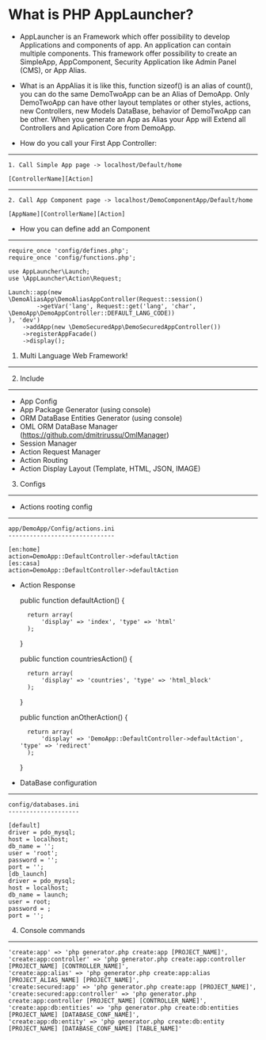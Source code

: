 What is PHP AppLauncher?
====

- AppLauncher is an Framework which offer possibility to develop Applications and components of app. An application can contain multiple components. This framework offer possibility to create an SimpleApp, AppComponent, Security Application like Admin Panel (CMS), or App Alias.

- What is an AppAlias it is like this, function sizeof() is an alias of count(), you can do the same DemoTwoApp can be an Alias of DemoApp. Only DemoTwoApp can have other layout templates or other styles, actions, new Controllers, new Models DataBase, behavior of DemoTwoApp can be other. When you generate an App as Alias your App will Extend all Controllers and Aplication Core from DemoApp.  
	
- How do you call your First App Controller:

----------
	1. Call Simple App page -> localhost/Default/home

	[ControllerName][Action]

----------

	2. Call App Component page -> localhost/DemoComponentApp/Default/home 

	[AppName][ControllerName][Action]
	
- How you can define add an Component

---------

	require_once 'config/defines.php';
    require_once 'config/functions.php';

    use AppLauncher\Launch;
    use \AppLauncher\Action\Request;

    Launch::app(new \DemoAliasApp\DemoAliasAppController(Request::session()
    		->getVar('lang', Request::get('lang', 'char', \DemoApp\DemoAppController::DEFAULT_LANG_CODE))
    ), 'dev')
    	->addApp(new \DemoSecuredApp\DemoSecuredAppController())
    	->registerAppFacade()
    	->display();

1. Multi Language Web Framework!
------------


2. Include
------------
- App Config
- App Package Generator (using console)
- ORM DataBase Entities Generator (using console)
- OML ORM DataBase Manager (https://github.com/dmitrirussu/OmlManager)
- Session Manager
- Action Request Manager
- Action Routing
- Action Display Layout (Template, HTML, JSON, IMAGE)
 


3. Configs
-----------
- Actions rooting config
----

	app/DemoApp/Config/actions.ini
	------------------------------

	[en:home]
	action=DemoApp::DefaultController->defaultAction
	[es:casa]
	action=DemoApp::DefaultController->defaultAction

- Action Response


	public function defaultAction() {

		return array(
			'display' => 'index', 'type' => 'html'
		);
	}

	public function countriesAction() {

		return array(
			'display' => 'countries', 'type' => 'html_block'
		);
	}

	public function anOtherAction() {

		return array(
			'display' => 'DemoApp::DefaultController->defaultAction', 'type' => 'redirect'
		);
	}

- DataBase configuration
----

	config/databases.ini
	--------------------

	[default]
    driver = pdo_mysql;
    host = localhost;
    db_name = '';
    user = 'root';
    password = '';
    port = '';
    [db_launch]
    driver = pdo_mysql;
    host = localhost;
    db_name = launch;
    user = root;
    password = ;
    port = '';

4. Console commands
------------
	'create:app' => 'php generator.php create:app [PROJECT_NAME]',
	'create:app:controller' => 'php generator.php create:app:controller [PROJECT_NAME] [CONTROLLER_NAME]',
	'create:app:alias' => 'php generator.php create:app:alias [PROJECT_ALIAS_NAME] [PROJECT_NAME]',
	'create:secured:app' => 'php generator.php create:app [PROJECT_NAME]',
	'create:secured:app:controller' => 'php generator.php create:app:controller [PROJECT_NAME] [CONTROLLER_NAME]',
	'create:app:db:entities' => 'php generator.php create:db:entities [PROJECT_NAME] [DATABASE_CONF_NAME]',
	'create:app:db:entity' => 'php generator.php create:db:entity [PROJECT_NAME] [DATABASE_CONF_NAME] [TABLE_NAME]'
